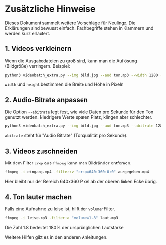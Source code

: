 # Zusätzliche Hinweise

Dieses Dokument sammelt weitere Vorschläge für Neulinge. Die Erklärungen sind bewusst einfach. Fachbegriffe stehen in Klammern und werden kurz erläutert.

## 1. Videos verkleinern

Wenn die Ausgabedateien zu groß sind, kann man die Auflösung (Bildgröße) verringern. Beispiel:

```bash
python3 videobatch_extra.py --img bild.jpg --aud ton.mp3 --width 1280 --height 720
```

`width` und `height` bestimmen die Breite und Höhe in Pixeln.

## 2. Audio-Bitrate anpassen

Die Option `--abitrate` legt fest, wie viele Daten pro Sekunde für den Ton genutzt werden. Niedrigere Werte sparen Platz, klingen aber schlechter.

```bash
python3 videobatch_extra.py --img bild.jpg --aud ton.mp3 --abitrate 128k
```

`abitrate` steht für "Audio Bitrate" (Tonqualität pro Sekunde).

## 3. Videos zuschneiden

Mit dem Filter `crop` aus `ffmpeg` kann man Bildränder entfernen.

```bash
ffmpeg -i eingang.mp4 -filter:v "crop=640:360:0:0" ausgegeben.mp4
```

Hier bleibt nur der Bereich 640x360 Pixel ab der oberen linken Ecke übrig.

## 4. Ton lauter machen

Falls eine Aufnahme zu leise ist, hilft der `volume`-Filter.

```bash
ffmpeg -i leise.mp3 -filter:a "volume=1.8" laut.mp3
```

Die Zahl 1.8 bedeutet 180% der ursprünglichen Lautstärke.

Weitere Hilfen gibt es in den anderen Anleitungen.

